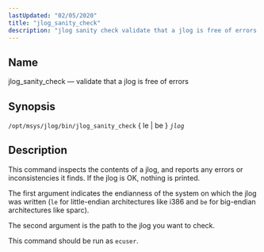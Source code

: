 ```yaml
---
lastUpdated: "02/05/2020"
title: "jlog_sanity_check"
description: "jlog sanity check validate that a jlog is free of errors opt msys jlog bin jlog sanity check le be jlog This command inspects the contents of a jlog and reports any errors or inconsistencies it finds If the jlog is OK nothing is printed The first argument indicates the..."
---
```


<a name="executable.jlog_sanity_check"></a> 
## Name

jlog_sanity_check — validate that a jlog is free of errors

## Synopsis

`/opt/msys/jlog/bin/jlog_sanity_check` { le | be } *`jlog`*

<a name="idp14258048"></a> 
## Description

This command inspects the contents of a jlog, and reports any errors or inconsistencies it finds. If the jlog is OK, nothing is printed.

The first argument indicates the endianness of the system on which the jlog was written (`le` for little-endian architectures like i386 and `be` for big-endian architectures like sparc).

The second argument is the path to the jlog you want to check.

This command should be run as `ecuser`.
